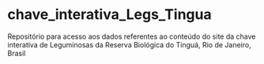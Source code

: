# chave_interativa_Legs_Tingua
Repositório para acesso aos dados referentes ao conteúdo do site da chave interativa de Leguminosas da Reserva Biológica do Tinguá, Rio de Janeiro, Brasil
